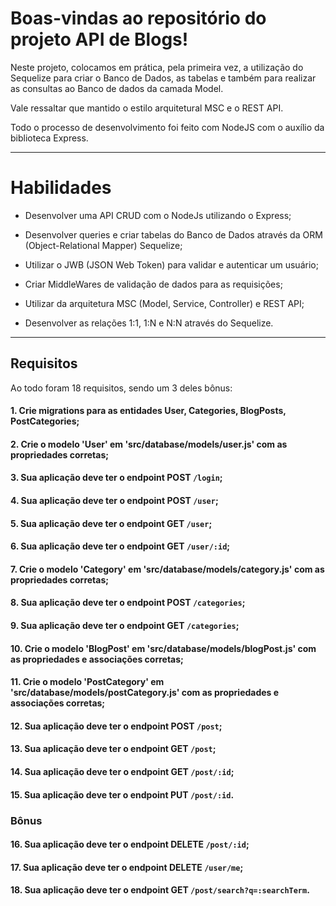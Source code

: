 # Boas-vindas ao repositório do projeto API de Blogs!


Neste projeto, colocamos em prática, pela primeira vez, a utilização do Sequelize para criar o Banco de Dados, as tabelas e também para realizar as consultas ao Banco de dados da camada Model.

Vale ressaltar que mantido o estilo arquitetural MSC e o REST API.

Todo o processo de desenvolvimento foi feito com NodeJS com o auxílio da biblioteca Express.

---

# Habilidades

- Desenvolver uma API CRUD com o NodeJs utilizando o Express;

- Desenvolver queries e criar tabelas do Banco de Dados através da ORM (Object-Relational Mapper) Sequelize;

- Utilizar o JWB (JSON Web Token) para validar e autenticar um usuário;

- Criar MiddleWares de validação de dados para as requisições;

- Utilizar da arquitetura MSC (Model, Service, Controller) e REST API;

- Desenvolver as relações 1:1, 1:N e N:N através do Sequelize.

---

## Requisitos

Ao todo foram 18 requisitos, sendo um 3 deles bônus:
  
#### 1. Crie migrations para as entidades User, Categories, BlogPosts, PostCategories;
#### 2. Crie o modelo 'User' em 'src/database/models/user.js' com as propriedades corretas;
#### 3. Sua aplicação deve ter o endpoint POST `/login`;
#### 4. Sua aplicação deve ter o endpoint POST `/user`;
#### 5. Sua aplicação deve ter o endpoint GET `/user`;
#### 6. Sua aplicação deve ter o endpoint GET `/user/:id`;
#### 7. Crie o modelo 'Category' em 'src/database/models/category.js' com as propriedades corretas;
#### 8. Sua aplicação deve ter o endpoint POST `/categories`;
#### 9. Sua aplicação deve ter o endpoint GET `/categories`;
#### 10. Crie o modelo 'BlogPost' em 'src/database/models/blogPost.js' com as propriedades e associações corretas;
#### 11. Crie o modelo 'PostCategory' em 'src/database/models/postCategory.js' com as propriedades e associações corretas;
#### 12. Sua aplicação deve ter o endpoint POST `/post`;
#### 13. Sua aplicação deve ter o endpoint GET `/post`;
#### 14. Sua aplicação deve ter o endpoint GET `/post/:id`;
#### 15. Sua aplicação deve ter o endpoint PUT `/post/:id`.

### Bônus

#### 16. Sua aplicação deve ter o endpoint DELETE `/post/:id`;
#### 17. Sua aplicação deve ter o endpoint DELETE `/user/me`;
#### 18. Sua aplicação deve ter o endpoint GET `/post/search?q=:searchTerm`.
